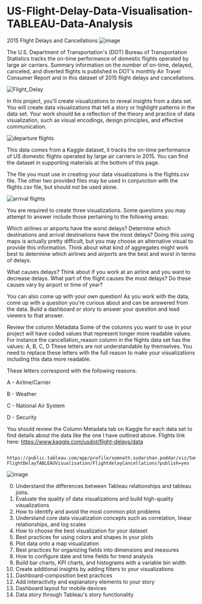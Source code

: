 # US-Flight-Delay-Data-Visualisation-TABLEAU-Data-Analysis

2015 Flight Delays and Cancellations
   ![image](https://github.com/SOMPODDA/DA-104-US-Flight-Delay-Project-III/assets/70188796/0f977739-360c-48de-82d1-0039f25b0354)
   
The U.S. Department of Transportation's (DOT) Bureau of Transportation Statistics tracks the on-time performance of domestic flights operated by large air carriers. Summary information on the number of on-time, delayed, canceled, and diverted flights is published in DOT's monthly Air Travel Consumer Report and in this dataset of 2015 flight delays and cancellations.

   ![Flight_Delay](https://github.com/SOMPODDA/DA-104-US-Flight-Delay-Project-III/assets/70188796/986184f5-4c1d-4c77-b3ac-3234fbfd6253)


In this project, you'll create visualizations to reveal insights from a data set. You will create data visualizations that tell a story or highlight patterns in the data set. Your work should be a reflection of the theory and practice of data visualization, such as visual encodings, design principles, and effective communication.

   ![departure flights](https://github.com/SOMPODDA/DA-104-US-Flight-Delay-Project-III/assets/70188796/14c64ea1-e96f-47e9-a1d7-057d158d4029)

This data comes from a Kaggle dataset, it tracks the on-time performance of US domestic flights operated by large air carriers in 2015. You can find the dataset in supporting materials at the bottom of this page.

The file you must use in creating your data visualizations is the flights.csv file. The other two provided files may be used in conjunction with the flights.csv file, but should not be used alone.

   ![arrival flights](https://github.com/SOMPODDA/DA-104-US-Flight-Delay-Project-III/assets/70188796/53a705e3-5c0d-4878-97ae-308ccb16de69)


You are required to create three visualizations. Some questions you may attempt to answer include those pertaining to the following areas:

Which airlines or airports have the worst delays?
Determine which destinations and arrival destinations have the most delays? Doing this using maps is actually pretty difficult, but you may choose an alternative visual to provide this information. Think about what kind of aggregates might work best to determine which airlines and airports are the best and worst in terms of delays.

What causes delays?
Think about if you work at an airline and you want to decrease delays. What part of the flight causes the most delays? Do these causes vary by airport or time of year?

You can also come up with your own question!
As you work with the data, come up with a question you're curious about and can be answered from the data. Build a dashboard or story to answer your question and lead viewers to that answer.

Review the column Metadata
Some of the columns you want to use in your project will have coded values that represent longer more readable values. For instance the cancellation_reason column in the flights data set has the values: A, B, C, D These letters are not understandable by themselves. You need to replace these letters with the full reason to make your visualizations including this data more readable.

These letters correspond with the following reasons.

A - Airline/Carrier

B - Weather

C - National Air System

D - Security

You should review the Column Metadata tab on Kaggle for each data set to find details about the data like the one I have outlined above.
Flights
link here: https://www.kaggle.com/usdot/flight-delays/data

            https://public.tableau.com/app/profile/somnath.sudarshan.poddar/viz/SomnathPODDAR-FlightDelayTABLEAUVisualisation/FlightdelayCancellations?publish=yes
            
   ![image](https://github.com/SOMPODDA/DA-104-US-Flight-Delay-Project-III/assets/70188796/7e7cf536-9cc4-48a6-9105-418ffaf353c4)

            
0. Understand the differences between Tableau relationships and tableau joins.
1. Evaluate the quality of data visualizations and build high-quality visualizations
2. How to identify and avoid the most common plot problems
3. Understand core data visualization concepts such as correlation, linear relationships, and log scales
4. How to choose the best visualization for your dataset
5. Best practices for using colors and shapes in your plots
6. Plot data onto a map visualization
7. Best practices for organizing fields into dimensions and measures
8. How to configure date and time fields for trend analysis
9. Build bar charts, KPI charts, and histograms with a variable bin width
10. Create additional insights by adding filters to your visualizations
11. Dashboard-composition best practices
12. Add interactivity and explanatory elements to your story
13. Dashboard layout for mobile devices
14. Data story through Tableau's story functionality
